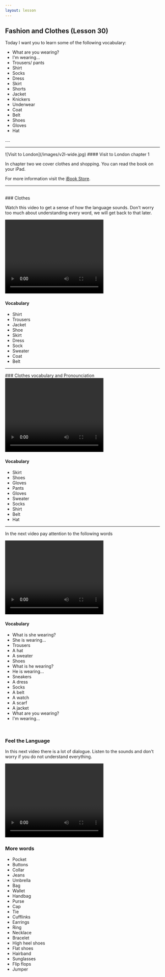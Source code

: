 ```yaml
---
layout: lesson
---
```

## Fashion and Clothes (Lesson 30)


Today I want you to learn some of the following vocabulary:

* What are you wearing?
* I'm wearing...
* Trousers/ pants
* Shirt 
* Socks
* Dress
* Skirt
* Shorts
* Jacket
* Knickers
* Underwear
* Coat
* Belt
* Shoes
* Gloves
* Hat

….

<hr>
![Visit to London](/images/v2l-wide.jpg)
#### Visit to London chapter 1

In chapter two we cover clothes and shopping. 
You can read the book on your iPad.

For more information visit the [iBook Store](https://itunes.apple.com/us/book/portuguese-for-travelers/id568515833).

<hr>

<br class="column">
### Clothes

Watch this video to get a sense of how the language sounds. Don't worry too much about understanding every word, we will get back to that later.


<video width="320" height="240" preload="none">
    <source type="video/youtube" src="http://www.youtube.com/watch?v=buyp2APZr4g" />
</video>

#### Vocabulary

* Shirt 
* Trousers 
* Jacket
* Shoe
* Skirt
* Dress
* Sock
* Sweater
* Coat
* Belt 


<hr>
### Clothes vocabulary and Pronounciation 

<video width="320" height="240" preload="none">
    <source type="video/youtube" src="http://www.youtube.com/watch?v=W5Yn7p85tV8" />
</video>

#### Vocabulary

* Skirt
* Shoes
* Gloves
* Pants
* Gloves
* Sweater
* Socks
* Shirt
* Belt
* Hat

<hr>

In the next video pay attention to the following words


<video width="320" height="240" preload="none">
    <source type="video/youtube" src="http://www.youtube.com/watch?v=z7ikrB-mi3M" />
</video>

#### Vocabulary

* What is she wearing? 
* She is wearing...
* Trousers 
* A hat
* A sweater
* Shoes
* What is he wearing? 
* He is wearing...
* Sneakers
* A dress
* Socks 
* A belt 
* A watch
* A scarf
* A jacket 
* What are you wearing?
* I'm wearing...


<br class="column">

### Feel the Language

In this next video there is a lot of dialogue. 
Listen to the sounds and don't worry if you do not understand everything.

<video width="320" height="240" preload="none">
    <source type="video/youtube" src="http://www.youtube.com/watch?v=O67zKqPKiYc" />
</video>


<br class="column">

### More words


* Pocket 
* Buttons 
* Collar
* Jeans 
* Umbrella
* Bag 
* Wallet
* Handbag
* Purse
* Cap 
* Tie 
* Cufflinks 
* Earrings 
* Ring
* Necklace
* Bracelet 
* High heel shoes
* Flat shoes 
* Hairband 
* Sunglasses 
* Flip flops 
* Jumper





